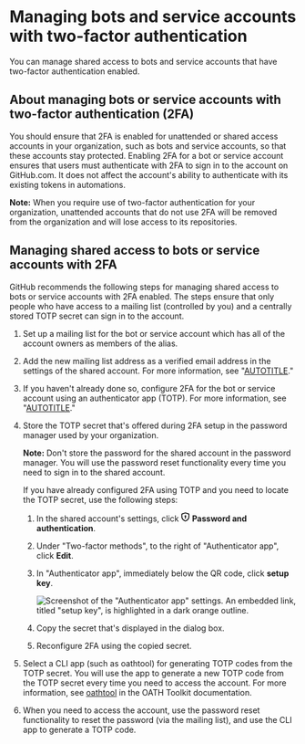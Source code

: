 # Managing bots and service accounts with two-factor authentication

You can manage shared access to bots and service accounts that have two-factor authentication enabled.

## About managing bots or service accounts with two-factor authentication (2FA)

You should ensure that 2FA is enabled for unattended or shared access accounts in your organization, such as bots and service accounts, so that these accounts stay protected. Enabling 2FA for a bot or service account ensures that users must authenticate with 2FA to sign in to the account on GitHub.com. It does not affect the account's ability to authenticate with its existing tokens in automations.

<div class="ghd-spotlight ghd-spotlight-note border rounded-1 my-3 p-3 f5 color-border-accent-emphasis color-bg-accent">

**Note:** When you require use of two-factor authentication for your organization, unattended accounts that do not use 2FA will be removed from the organization and will lose access to its repositories.

</div>

## Managing shared access to bots or service accounts with 2FA

GitHub recommends the following steps for managing shared access to bots or service accounts with 2FA enabled. The steps ensure that only people who have access to a mailing list (controlled by you) and a centrally stored TOTP secret can sign in to the account.

1. Set up a mailing list for the bot or service account which has all of the account owners as members of the alias.
1. Add the new mailing list address as a verified email address in the settings of the shared account. For more information, see "[AUTOTITLE](/account-and-profile/setting-up-and-managing-your-personal-account-on-github/managing-email-preferences/adding-an-email-address-to-your-github-account)."
1. If you haven't already done so, configure 2FA for the bot or service account using an authenticator app (TOTP). For more information, see "[AUTOTITLE](/authentication/securing-your-account-with-two-factor-authentication-2fa)."
1. Store the TOTP secret that's offered during 2FA setup in the password manager used by your organization.
   <div class="ghd-spotlight ghd-spotlight-note border rounded-1 my-3 p-3 f5 color-border-accent-emphasis color-bg-accent">

   **Note:** Don't store the password for the shared account in the password manager. You will use the password reset functionality every time you need to sign in to the shared account.

   </div>

   If you have already configured 2FA using TOTP and you need to locate the TOTP secret, use the following steps:

   1. In the shared account's settings, click **<svg version="1.1" width="16" height="16" viewBox="0 0 16 16" class="octicon octicon-shield-lock" aria-hidden="true"><path d="m8.533.133 5.25 1.68A1.75 1.75 0 0 1 15 3.48V7c0 1.566-.32 3.182-1.303 4.682-.983 1.498-2.585 2.813-5.032 3.855a1.697 1.697 0 0 1-1.33 0c-2.447-1.042-4.049-2.357-5.032-3.855C1.32 10.182 1 8.566 1 7V3.48a1.75 1.75 0 0 1 1.217-1.667l5.25-1.68a1.748 1.748 0 0 1 1.066 0Zm-.61 1.429.001.001-5.25 1.68a.251.251 0 0 0-.174.237V7c0 1.36.275 2.666 1.057 3.859.784 1.194 2.121 2.342 4.366 3.298a.196.196 0 0 0 .154 0c2.245-.957 3.582-2.103 4.366-3.297C13.225 9.666 13.5 8.358 13.5 7V3.48a.25.25 0 0 0-.174-.238l-5.25-1.68a.25.25 0 0 0-.153 0ZM9.5 6.5c0 .536-.286 1.032-.75 1.3v2.45a.75.75 0 0 1-1.5 0V7.8A1.5 1.5 0 1 1 9.5 6.5Z"></path></svg> Password and authentication**.
   1. Under "Two-factor methods", to the right of "Authenticator app", click **Edit**.
   1. In "Authenticator app", immediately below the QR code, click **setup key**.

      ![Screenshot of the "Authenticator app" settings. An embedded link, titled "setup key", is highlighted in a dark orange outline.](/assets/images/help/2fa/2fa-totp-secret-setup-key-link.png)

   1. Copy the secret that's displayed in the dialog box.
   1. Reconfigure 2FA using the copied secret.
1. Select a CLI app (such as oathtool) for generating TOTP codes from the TOTP secret. You will use the app to generate a new TOTP code from the TOTP secret every time you need to access the account. For more information, see [oathtool](https://www.nongnu.org/oath-toolkit/man-oathtool.html) in the OATH Toolkit documentation.
1. When you need to access the account, use the password reset functionality to reset the password (via the mailing list), and use the CLI app to generate a TOTP code.
